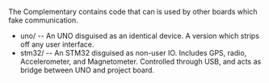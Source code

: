 The Complementary contains code that can is used by other boards which fake communication.

- uno/ -- An UNO disguised as an identical device. A version which strips off any user interface.
- stm32/ -- An STM32 disguised as non-user IO. Includes GPS, radio, Accelerometer, and Magnetometer. Controlled through USB, and acts as bridge between UNO and project board.
